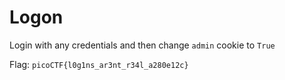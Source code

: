 # Logon

Login with any credentials and then change `admin` cookie to `True`

Flag: `picoCTF{l0g1ns_ar3nt_r34l_a280e12c}`